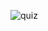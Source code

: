 ![quiz](https://github.com/LuizLaender/FreeCodeCamp/assets/79274198/4eed2f05-6b2f-4db8-a59f-638fc50a489c)
